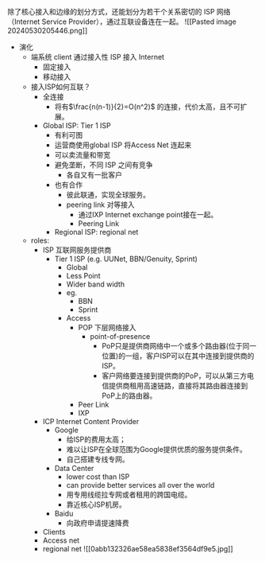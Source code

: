 除了核心接入和边缘的划分方式，还能划分为若干个关系密切的 ISP 网络 （Internet Service Provider），通过互联设备连在一起。
![[Pasted image 20240530205446.png]]
- 演化
	- 端系统 client 通过接入性 ISP 接入 Internet
		- 固定接入
		- 移动接入
	- 接入ISP如何互联？
		- 全连接
			- 将有$\frac{n(n-1)}{2}=O(n^2)$ 的连接，代价太高，且不可扩展。
		- Global ISP: Tier 1 ISP
			- 有利可图
			- 运营商使用global ISP 将Access Net 连起来
			- 可以卖流量和带宽
			- 避免垄断，不同 ISP 之间有竞争
				- 各自又有一批客户
			- 也有合作
				- 彼此联通，实现全球服务。
				- peering link 对等接入
					- 通过IXP Internet exchange point接在一起。
					- Peering Link
			- Regional ISP: regional net
	- roles:
		- ISP 互联网服务提供商
			- Tier 1 ISP (e.g. UUNet, BBN/Genuity, Sprint)
				- Global
				- Less Point
				- Wider band width
				- eg.
					- BBN
					- Sprint
				- Access
					- POP 下层网络接入
						- point-of-presence
							- PoP只是提供商网络中一个或多个路由器(位于同一位置)的一组，客户ISP可以在其中连接到提供商的ISP。
							- 客户网络要连接到提供商的PoP，可以从第三方电信提供商租用高速链路，直接将其路由器连接到PoP上的路由器。
					- Peer Link
					- IXP
		- ICP Internet Content Provider
			- Google
				- 给ISP的费用太高；
				- 难以让ISP在全球范围为Google提供优质的服务提供条件。
				- 自己搭建专线专网。
			- Data Center
				- lower cost than ISP
				- can provide better services all over the world 
				- 用专用线缆拉专网或者租用的跨国电缆。
				- 靠近核心ISP机房。
			- Baidu
				- 向政府申请提速降费
		- Clients
		- Access net
		- regional net
![[0abb132326ae58ea5838ef3564df9e5.jpg]]

